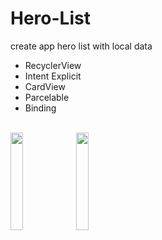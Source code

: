 # Hero-List
create app hero list with local data
- RecyclerView
- Intent Explicit
- CardView
- Parcelable
- Binding
<br>
<img src="https://user-images.githubusercontent.com/43929960/205437962-7f655e7a-e16b-4018-9e37-096bfb4268da.jpg" width=20% height=20%>
<img src="https://user-images.githubusercontent.com/43929960/205437964-0b74b03d-36da-4e7d-9214-1d8a4275c95e.jpg" width=20% height=20%>
